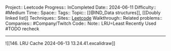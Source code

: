 Project:: Leetcode
Progress:: InCompleted
Date:: 2024-06-11
Difficulty:: #Medium 
Time:: 
Space:: 
Tags:: 
Topic:: [[@IND_Data structures]], [[Doubly linked list]]
Techniques:: 
Sites:: [Leetcode](https://leetcode.com/problems/lru-cache/description/)
Walkthrough:: 
Related problems:: 
Companies:: #Company/Twitch
Code:: 
Note:: LRU=Least Recently Used #TODO recheck 

---

![[146. LRU Cache 2024-06-13 13.24.41.excalidraw]]
